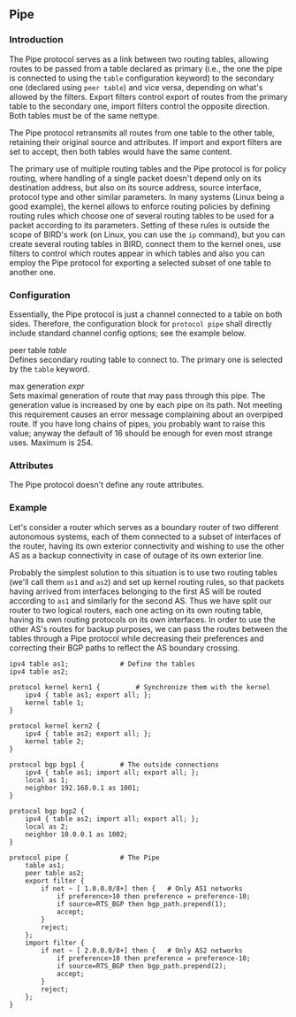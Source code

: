 ## Pipe

### Introduction

The Pipe protocol serves as a link between two routing tables, allowing
routes to be passed from a table declared as primary (i.e., the one the pipe is
connected to using the `table` configuration keyword) to the secondary one
(declared using `peer table`) and vice versa, depending on what's allowed by
the filters. Export filters control export of routes from the primary table to
the secondary one, import filters control the opposite direction. Both tables
must be of the same nettype.

The Pipe protocol retransmits all routes from one table to the other table,
retaining their original source and attributes. If import and export filters
are set to accept, then both tables would have the same content.

The primary use of multiple routing tables and the Pipe protocol is for
policy routing, where handling of a single packet doesn't depend only on its
destination address, but also on its source address, source interface, protocol
type and other similar parameters. In many systems (Linux being a good example),
the kernel allows to enforce routing policies by defining routing rules which
choose one of several routing tables to be used for a packet according to its
parameters. Setting of these rules is outside the scope of BIRD's work (on
Linux, you can use the `ip` command), but you can create several routing
tables in BIRD, connect them to the kernel ones, use filters to control which
routes appear in which tables and also you can employ the Pipe protocol for
exporting a selected subset of one table to another one.

### Configuration

Essentially, the Pipe protocol is just a channel connected to a table on both
sides. Therefore, the configuration block for `protocol pipe` shall directly
include standard channel config options; see the example below.

<span id="pipe-peer-table" class="code">peer table *table*</span>  
Defines secondary routing table to connect to. The primary one is
    selected by the `table` keyword.

<span id="pipe-max-generation" class="code">max generation *expr*</span>  
Sets maximal generation of route that may pass through this pipe.
    The generation value is increased by one by each pipe on its path.
    Not meeting this requirement causes an error message complaining about
    an overpiped route. If you have long chains of pipes, you probably want
    to raise this value; anyway the default of 16 should be enough for even
    most strange uses. Maximum is 254.

### Attributes

The Pipe protocol doesn't define any route attributes.

### Example

Let's consider a router which serves as a boundary router of two different
autonomous systems, each of them connected to a subset of interfaces of the
router, having its own exterior connectivity and wishing to use the other AS as
a backup connectivity in case of outage of its own exterior line.

Probably the simplest solution to this situation is to use two routing tables
(we'll call them `as1` and `as2`) and set up kernel routing rules, so that
packets having arrived from interfaces belonging to the first AS will be routed
according to `as1` and similarly for the second AS. Thus we have split our
router to two logical routers, each one acting on its own routing table, having
its own routing protocols on its own interfaces. In order to use the other AS's
routes for backup purposes, we can pass the routes between the tables through a
Pipe protocol while decreasing their preferences and correcting their BGP paths
to reflect the AS boundary crossing.


    ipv4 table as1;             # Define the tables
    ipv4 table as2;

    protocol kernel kern1 {         # Synchronize them with the kernel
        ipv4 { table as1; export all; };
        kernel table 1;
    }

    protocol kernel kern2 {
        ipv4 { table as2; export all; };
        kernel table 2;
    }

    protocol bgp bgp1 {         # The outside connections
        ipv4 { table as1; import all; export all; };
        local as 1;
        neighbor 192.168.0.1 as 1001;
    }

    protocol bgp bgp2 {
        ipv4 { table as2; import all; export all; };
        local as 2;
        neighbor 10.0.0.1 as 1002;
    }

    protocol pipe {             # The Pipe
        table as1;
        peer table as2;
        export filter {
            if net ~ [ 1.0.0.0/8+] then {   # Only AS1 networks
                if preference>10 then preference = preference-10;
                if source=RTS_BGP then bgp_path.prepend(1);
                accept;
            }
            reject;
        };
        import filter {
            if net ~ [ 2.0.0.0/8+] then {   # Only AS2 networks
                if preference>10 then preference = preference-10;
                if source=RTS_BGP then bgp_path.prepend(2);
                accept;
            }
            reject;
        };
    }
